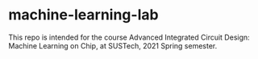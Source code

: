 # machine-learning-lab
This repo is intended for the course Advanced Integrated Circuit Design: Machine Learning on Chip, at SUSTech, 2021 Spring semester.
